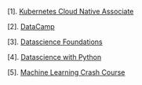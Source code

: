 [1]. [Kubernetes Cloud Native Associate](https://twitter.com/NaveenS16/status/1600006702686167040)

[2]. [DataCamp](https://app.datacamp.com/learn)

[3]. [Datascience Foundations](learndigital.withgoogle.com)

[4]. [Datascience with Python](learndigital.withgoogle.com)

[5]. [Machine Learning Crash Course](learndigital.withgoogle.com)
